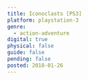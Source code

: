 ```yaml
---
title: Iconoclasts [PS3]
platform: playstation-3
genre:
  - action-adventure
digital: true
physical: false
guide: false
pending: false
posted: 2018-01-26
---
```


